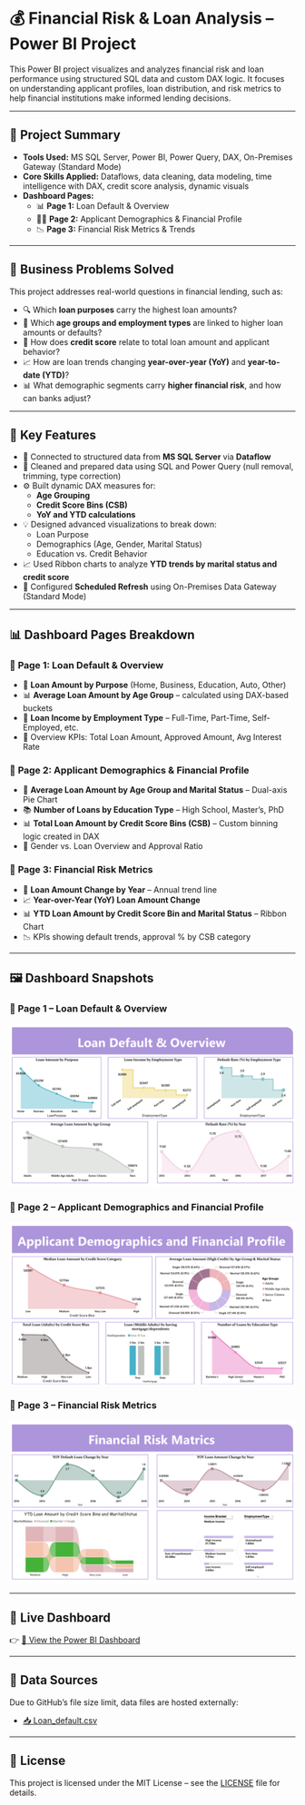 # 💰 Financial Risk & Loan Analysis – Power BI Project

This Power BI project visualizes and analyzes financial risk and loan performance using structured SQL data and custom DAX logic. It focuses on understanding applicant profiles, loan distribution, and risk metrics to help financial institutions make informed lending decisions.

---

## 🚀 Project Summary

- **Tools Used:** MS SQL Server, Power BI, Power Query, DAX, On-Premises Gateway (Standard Mode)
- **Core Skills Applied:** Dataflows, data cleaning, data modeling, time intelligence with DAX, credit score analysis, dynamic visuals
- **Dashboard Pages:**
  - 📊 **Page 1:** Loan Default & Overview
  - 🧑‍💼 **Page 2:** Applicant Demographics & Financial Profile
  - 📉 **Page 3:** Financial Risk Metrics & Trends

---

## 🧩 Business Problems Solved

This project addresses real-world questions in financial lending, such as:

- 🔍 Which **loan purposes** carry the highest loan amounts?
- 👤 Which **age groups and employment types** are linked to higher loan amounts or defaults?
- 🧠 How does **credit score** relate to total loan amount and applicant behavior?
- 📈 How are loan trends changing **year-over-year (YoY)** and **year-to-date (YTD)**?
- 📊 What demographic segments carry **higher financial risk**, and how can banks adjust?

---

## 📌 Key Features

- 🔗 Connected to structured data from **MS SQL Server** via **Dataflow**
- 🧹 Cleaned and prepared data using SQL and Power Query (null removal, trimming, type correction)
- ⚙️ Built dynamic DAX measures for:
  - **Age Grouping**
  - **Credit Score Bins (CSB)**
  - **YoY and YTD calculations**
- 💡 Designed advanced visualizations to break down:
  - Loan Purpose
  - Demographics (Age, Gender, Marital Status)
  - Education vs. Credit Behavior
- 📈 Used Ribbon charts to analyze **YTD trends by marital status and credit score**
- 🔄 Configured **Scheduled Refresh** using On-Premises Data Gateway (Standard Mode)

---

## 📊 Dashboard Pages Breakdown

### 🔹 **Page 1: Loan Default & Overview**

- 📌 **Loan Amount by Purpose** (Home, Business, Education, Auto, Other)
- 📊 **Average Loan Amount by Age Group** – calculated using DAX-based buckets
- 👔 **Loan Income by Employment Type** – Full-Time, Part-Time, Self-Employed, etc.
- 🧾 Overview KPIs: Total Loan Amount, Approved Amount, Avg Interest Rate

### 🔹 **Page 2: Applicant Demographics & Financial Profile**

- 🥧 **Average Loan Amount by Age Group and Marital Status** – Dual-axis Pie Chart
- 📚 **Number of Loans by Education Type** – High School, Master’s, PhD
- 📊 **Total Loan Amount by Credit Score Bins (CSB)** – Custom binning logic created in DAX
- 👥 Gender vs. Loan Overview and Approval Ratio

### 🔹 **Page 3: Financial Risk Metrics**

- 🔁 **Loan Amount Change by Year** – Annual trend line
- 📈 **Year-over-Year (YoY) Loan Amount Change**
- 📊 **YTD Loan Amount by Credit Score Bin and Marital Status** – Ribbon Chart
- 📉 KPIs showing default trends, approval % by CSB category

---

## 🖼️ Dashboard Snapshots

### 🔹 Page 1 – Loan Default & Overview
![Page 1 – Loan Default & Overview](images/SQL_PBI_Project_1.png)

### 🔹 Page 2 – Applicant Demographics and Financial Profile
![Page 2 – Applicant Demographics](images/SQL_PBI_Project_2.png)

### 🔹 Page 3 – Financial Risk Metrics
![Page 3 – Financial Risk Metrics](images/SQL_PBI_Project_3.png)

---

## 🔗 Live Dashboard

👉 [📎 View the Power BI Dashboard](https://app.powerbi.com/links/PrculqM0W9?ctid=6d600138-0932-49bd-951c-0d8382b1ee74&pbi_source=linkShare&bookmarkGuid=d0596ffe-fa06-4184-8964-3b948c1259b5)

---

## 📂 Data Sources

Due to GitHub’s file size limit, data files are hosted externally:

- [📥 Loan_default.csv](https://drive.google.com/drive/folders/1XXWES_CD6kIrRdOVUtru744AFosP_9zz?usp=sharing)

---

## 📄 License

This project is licensed under the MIT License – see the [LICENSE](./LICENSE) file for details.
